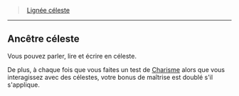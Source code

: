 ﻿---
!GenericItem
Name: Ancêtre céleste
Id: sorcerer_celestial_hd.md#ancêtre-céleste
ParentLink: sorcerer_celestial_hd.md#lignée-céleste
ParentName: Lignée céleste
NameLevel: 2
Attributes: {}
---
> [Lignée céleste](hd_sorcerer_celestial.md)

---

## Ancêtre céleste

Vous pouvez parler, lire et écrire en céleste.

De plus, à chaque fois que vous faites un test de [Charisme](hd_abilities_charisma.md) alors que vous interagissez avec des célestes, votre bonus de maîtrise est doublé s'il s'applique.

